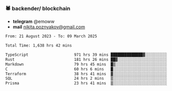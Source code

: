 ### 🕷 backender/ blockchain
- **telegram** @emoww
- **mail** nikita.poznyakov@gmail.com

<!--START_SECTION:waka-->

```txt
From: 21 August 2023 - To: 09 March 2025

Total Time: 1,638 hrs 42 mins

TypeScript                    971 hrs 39 mins ██████████████▓░░░░░░░░░░   59.10 %
Rust                          181 hrs 26 mins ██▓░░░░░░░░░░░░░░░░░░░░░░   11.04 %
Markdown                      79 hrs 45 mins  █▒░░░░░░░░░░░░░░░░░░░░░░░   04.85 %
C                             60 hrs 6 mins   █░░░░░░░░░░░░░░░░░░░░░░░░   03.66 %
Terraform                     38 hrs 41 mins  ▓░░░░░░░░░░░░░░░░░░░░░░░░   02.35 %
SQL                           24 hrs 2 mins   ▒░░░░░░░░░░░░░░░░░░░░░░░░   01.46 %
Prisma                        23 hrs 41 mins  ▒░░░░░░░░░░░░░░░░░░░░░░░░   01.44 %
```

<!--END_SECTION:waka-->




